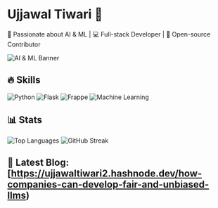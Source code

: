# Ujjawal Tiwari 👋

🚀 Passionate about AI & ML | 💻 Full-stack Developer | 🎨 Open-source Contributor

![AI & ML Banner](https://64.media.tumblr.com/db6428bb3fbd388029bf04de96f07c06/tumblr_inline_pjzy8pLMK21qlo3lt_400.gifv)

## 🔥 Skills
![Python](https://img.shields.io/badge/-Python-blue?style=flat&logo=python) ![Flask](https://img.shields.io/badge/-Flask-blue?style=flat&logo=flask) ![Frappe](https://img.shields.io/badge/-Frappe-blue?style=flat&logo=frappe) ![Machine Learning](https://img.shields.io/badge/-Machine%20Learning-blue?style=flat)

## 📊 Stats
![Top Languages](https://github-readme-stats.vercel.app/api/top-langs/?username=Ujjawal-tiwari&layout=compact)
![GitHub Streak](https://github-readme-streak-stats.herokuapp.com/?user=Ujjawal-tiwari&theme=dark)


## 📝 Latest Blog: [https://ujjawaltiwari2.hashnode.dev/how-companies-can-develop-fair-and-unbiased-llms)

